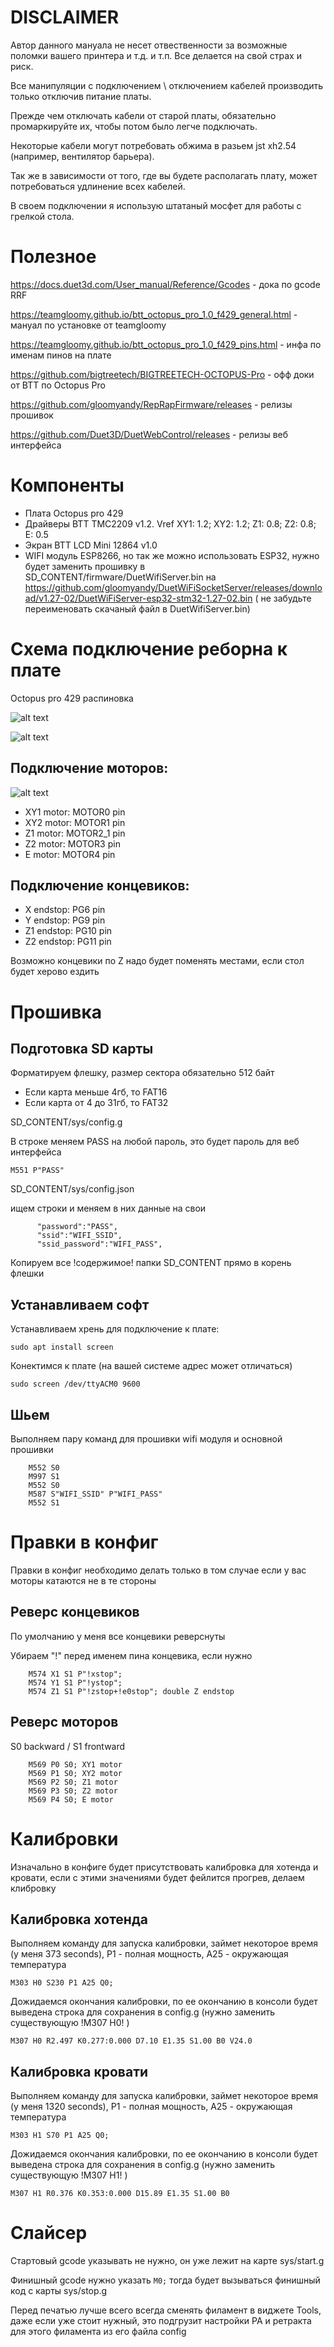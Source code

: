 # DISCLAIMER

Автор данного мануала не несет отвественности за возможные поломки вашего принтера и т.д. и т.п. Все делается на свой страх и риск.

Все манипуляции с подключением \ отключением кабелей производить только отключив питание платы.

Прежде чем отключать кабели от старой платы, обязательно промаркируйте их, чтобы потом было легче подключать.

Некоторые кабели могут потребовать обжима в разьем jst xh2.54 (например, вентилятор барьера). 

Так же в зависимости от того, где вы будете располагать плату, может потребоваться удлинение всех кабелей.

В своем подключении я использую штатаный мосфет для работы с грелкой стола.

# Полезное

https://docs.duet3d.com/User_manual/Reference/Gcodes - дока по gcode RRF

https://teamgloomy.github.io/btt_octopus_pro_1.0_f429_general.html - мануал по установке от teamgloomy

https://teamgloomy.github.io/btt_octopus_pro_1.0_f429_pins.html - инфа по именам пинов на плате

https://github.com/bigtreetech/BIGTREETECH-OCTOPUS-Pro - офф доки от BTT по Octopus Pro

https://github.com/gloomyandy/RepRapFirmware/releases - релизы прошивок

https://github.com/Duet3D/DuetWebControl/releases - релизы веб интерфейса



# Компоненты 

- Плата Octopus pro 429
- Драйверы BTT TMC2209 v1.2. Vref XY1: 1.2; XY2: 1.2; Z1: 0.8; Z2: 0.8; E: 0.5
- Экран BTT LCD Mini 12864 v1.0
- WIFI модуль  ESP8266, но так же можно использовать ESP32, нужно будет заменить прошивку в SD_CONTENT/firmware/DuetWifiServer.bin на https://github.com/gloomyandy/DuetWiFiSocketServer/releases/download/v1.27-02/DuetWiFiServer-esp32-stm32-1.27-02.bin ( не забудьте переименовать скачаный файл в DuetWifiServer.bin)

# Схема подключение реборна к плате

Octopus pro 429 распиновка

![alt text](./img/btt_octopus_pro_1.0_pins.png)

![alt text](./img/board_with_marks.jpg)

## Подключение моторов:

![alt text](./img/btt_octopus_1.1_spi.png)

- XY1 motor: MOTOR0 pin
- XY2 motor: MOTOR1 pin
- Z1 motor: MOTOR2_1 pin
- Z2 motor: MOTOR3 pin
- E motor: MOTOR4 pin

## Подключение концевиков:

- X endstop: PG6 pin
- Y endstop: PG9 pin
- Z1 endstop: PG10 pin
- Z2 endstop: PG11 pin

Возможно концевики по Z надо будет поменять местами, если стол будет херово ездить

# Прошивка

## Подготовка SD карты

Форматируем флешку, размер сектора обязательно 512 байт

- Если карта меньше 4гб, то FAT16
- Если карта от 4 до 31гб, то FAT32

SD_CONTENT/sys/config.g

В строке меняем PASS на любой пароль, это будет пароль для веб интерфейса

`M551 P"PASS" ` 

SD_CONTENT/sys/config.json

ищем строки и меняем в них данные на свои

```
      "password":"PASS",
      "ssid":"WIFI_SSID",
      "ssid_password":"WIFI_PASS",
 ```

Копируем все !содержимое! папки SD_CONTENT прямо в корень флешки

## Устанавливаем софт
Устанавливаем хрень для подключение к плате:

`sudo apt install screen`

Конектимся к плате (на вашей системе адрес может отличаться)

`sudo screen /dev/ttyACM0 9600`

## Шьем
Выполняем пару команд для прошивки wifi модуля и основной прошивки

```
	M552 S0
	M997 S1
	M552 S0
	M587 S"WIFI_SSID" P"WIFI_PASS"
	M552 S1
```

# Правки в конфиг

Правки в конфиг необходимо делать только в том случае если у вас моторы катаются не в те стороны


## Реверс концевиков

По умолчанию у меня все концевики реверснуты

Убираем "!" перед именем пина концевика, если нужно

```
	M574 X1 S1 P"!xstop";
	M574 Y1 S1 P"!ystop";
	M574 Z1 S1 P"!zstop+!e0stop"; double Z endstop
```

## Реверс моторов

S0 backward / S1 frontward

```
	M569 P0 S0; XY1 motor
	M569 P1 S0; XY2 motor
	M569 P2 S0; Z1 motor
	M569 P3 S0; Z2 motor
	M569 P4 S0; E motor
```

# Калибровки

Изначально в конфиге будет присутствовать калибровка для хотенда и кровати, если с этими значениями будет фейлится прогрев, делаем клибровку

## Калибровка хотенда

Выполняем команду для запуска калибровки, займет некоторое время (у меня 373 seconds), P1 - полная мощность, A25 - окружающая температура

`M303 H0 S230 P1 A25 Q0;`

Дожидаемся окончания калибровки, по ее окончанию в консоли будет выведена строка для сохранения в config.g (нужно заменить существующую !M307 H0! )

`M307 H0 R2.497 K0.277:0.000 D7.10 E1.35 S1.00 B0 V24.0`


## Калибровка кровати

Выполняем команду для запуска калибровки, займет некоторое время (у меня 1320 seconds), P1 - полная мощность, A25 - окружающая температура

`M303 H1 S70 P1 A25 Q0;`

Дожидаемся окончания калибровки, по ее окончанию в консоли будет выведена строка для сохранения в config.g (нужно заменить существующую !M307 H1! )

`M307 H1 R0.376 K0.353:0.000 D15.89 E1.35 S1.00 B0`


# Слайсер

Стартовый gcode указывать не нужно, он уже лежит на карте sys/start.g

Финишный gcode нужно указать `M0;` тогда будет вызываться финишный код с карты sys/stop.g

Перед печатью лучше всего всегда сменять филамент в виджете Tools, даже если уже стоит нужный, это подгрузит настройки PA и ретракта для этого филамента из его файла config